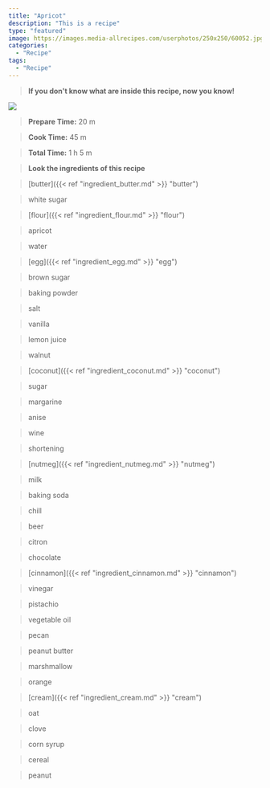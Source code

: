 ```yaml
---
title: "Apricot"
description: "This is a recipe"
type: "featured"
image: https://images.media-allrecipes.com/userphotos/250x250/60052.jpg
categories: 
  - "Recipe"
tags: 
  - "Recipe"
---
```



>**If you don't know what are inside this recipe, now you know!**

![](../images/Recipes-Banner.jpg)
> **Prepare Time:** 20 m


> **Cook Time:** 45 m


> **Total Time:** 1 h 5 m

> **Look the ingredients of this recipe**

> [butter]({{< ref "ingredient_butter.md" >}} "butter")

> white sugar

> [flour]({{< ref "ingredient_flour.md" >}} "flour")

> apricot

> water

> [egg]({{< ref "ingredient_egg.md" >}} "egg")

> brown sugar

> baking powder

> salt

> vanilla

> lemon juice

> walnut

> [coconut]({{< ref "ingredient_coconut.md" >}} "coconut")

> sugar

> margarine

> anise

> wine

> shortening

> [nutmeg]({{< ref "ingredient_nutmeg.md" >}} "nutmeg")

> milk

> baking soda

> chill

> beer

> citron

> chocolate

> [cinnamon]({{< ref "ingredient_cinnamon.md" >}} "cinnamon")

> vinegar

> pistachio

> vegetable oil

> pecan

> peanut butter

> marshmallow

> orange

> [cream]({{< ref "ingredient_cream.md" >}} "cream")

> oat

> clove

> corn syrup

> cereal

> peanut

